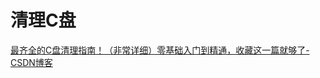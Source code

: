 # 清理C盘

[最齐全的C盘清理指南！（非常详细）零基础入门到精通，收藏这一篇就够了-CSDN博客](https://blog.csdn.net/Javachichi/article/details/137067571)

